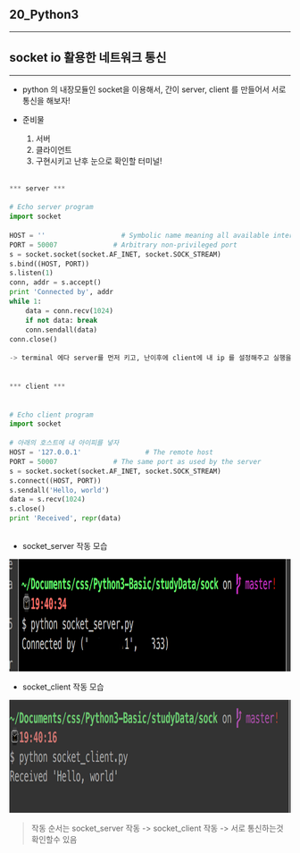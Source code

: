 ## 20_Python3

---

## socket io 활용한 네트워크 통신 

---

 - python 의 내장모듈인 socket을 이용해서, 간이 server, client 를 만들어서 서로 통신을 해보자!

 - 준비물

	1. 서버
	2. 클라이언트
	3. 구현시키고 난후 눈으로 확인할 터미널!
	

 
```python

*** server ***

# Echo server program
import socket

HOST = ''                   # Symbolic name meaning all available interfaces
PORT = 50007              # Arbitrary non-privileged port
s = socket.socket(socket.AF_INET, socket.SOCK_STREAM)
s.bind((HOST, PORT))
s.listen(1)
conn, addr = s.accept()
print 'Connected by', addr
while 1:
    data = conn.recv(1024)
    if not data: break
    conn.sendall(data)
conn.close()

-> terminal 에다 server를 먼저 키고, 난이후에 client에 내 ip 를 설정해주고 실행을 시키면, 서로 통신하는 모습을 볼수 있다.


*** client ***


# Echo client program
import socket

# 아래의 호스트에 내 아이피를 넣자
HOST = '127.0.0.1'                # The remote host
PORT = 50007              # The same port as used by the server
s = socket.socket(socket.AF_INET, socket.SOCK_STREAM)
s.connect((HOST, PORT))
s.sendall('Hello, world')
data = s.recv(1024)
s.close()
print 'Received', repr(data)



```

 - socket_server 작동 모습

![screen](/image/socket_server.jpg)

 - socket_client 작동 모습

![screen](/image/socket_client.jpg)


> 작동 순서는 socket_server 작동 -> socket_client 작동 -> 서로 통신하는것 확인할수 있음